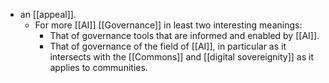 - an [[appeal]].
  - For more [[AI]] [[Governance]] in least two interesting meanings:
    - That of governance tools that are informed and enabled by [[AI]].
    - That of governance of the field of [[AI]], in particular as it intersects with the [[Commons]] and [[digital sovereignity]] as it applies to communities.